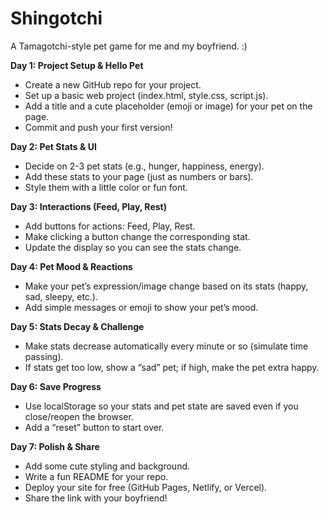 # Shingotchi
A Tamagotchi-style pet game for me and my boyfriend. :)

**Day 1: Project Setup & Hello Pet**
- Create a new GitHub repo for your project.
- Set up a basic web project (index.html, style.css, script.js).
- Add a title and a cute placeholder (emoji or image) for your pet on the page.
- Commit and push your first version!

**Day 2: Pet Stats & UI**
- Decide on 2-3 pet stats (e.g., hunger, happiness, energy).
- Add these stats to your page (just as numbers or bars).
- Style them with a little color or fun font.

**Day 3: Interactions (Feed, Play, Rest)**
- Add buttons for actions: Feed, Play, Rest.
- Make clicking a button change the corresponding stat.
- Update the display so you can see the stats change.

**Day 4: Pet Mood & Reactions**
- Make your pet’s expression/image change based on its stats (happy, sad, sleepy, etc.).
- Add simple messages or emoji to show your pet’s mood.

**Day 5: Stats Decay & Challenge**
- Make stats decrease automatically every minute or so (simulate time passing).
- If stats get too low, show a “sad” pet; if high, make the pet extra happy.

**Day 6: Save Progress**
- Use localStorage so your stats and pet state are saved even if you close/reopen the browser.
- Add a “reset” button to start over.

**Day 7: Polish & Share**
- Add some cute styling and background.
- Write a fun README for your repo.
- Deploy your site for free (GitHub Pages, Netlify, or Vercel).
- Share the link with your boyfriend!
